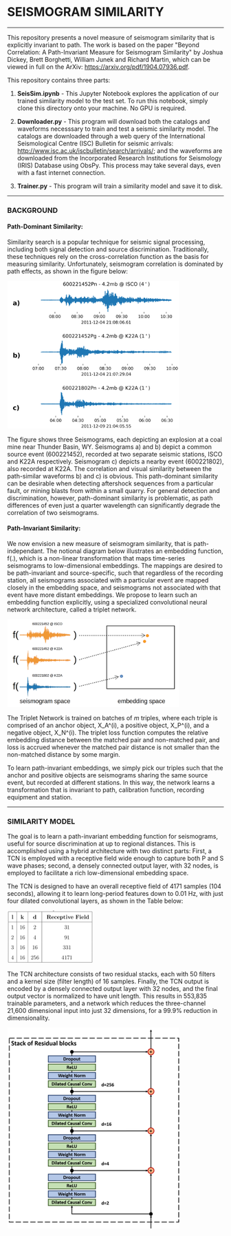 # SEISMOGRAM SIMILARITY

---


This repository presents a novel measure of seismogram similarity that is explicitly invariant to path. The work is based on the paper "Beyond Correlation: A Path-Invariant Measure for Seismogram Similarity" by Joshua Dickey, Brett Borghetti, William Junek and Richard Martin, which can be viewed in full on the ArXiv: https://arxiv.org/pdf/1904.07936.pdf.

This repository contains three parts:

1) __SeisSim.ipynb__ - This Jupyter Notebook explores the application of our trained similarity model to the test set. To run this notebook, simply clone this directory onto your machine. No GPU is required.

2) __Downloader.py__ - This program will download both the catalogs and waveforms necesssary to train and test a seismic similarity model. The catalogs are downloaded through a web query of the International Seismological Centre (ISC) Bulletin for seismic arrivals: http://www.isc.ac.uk/iscbulletin/search/arrivals/; and the waveforms are downloaded from the Incorporated Research Institutions for Seismology (IRIS) Database using ObsPy. This process may take several days, even with a fast internet connection.

3) __Trainer.py__ - This program will train a similarity model and save it to disk.

---
### BACKGROUND

#### Path-Dominant Similarity:

Similarity search is a popular technique for seismic signal processing, including both signal detection and source discrimination. Traditionally, these techniques rely on the cross-correlation function as the basis for measuring similarity. Unfortunately, seismogram correlation is dominated by path effects, as shown in the figure below:

<img src="images/Path_dominant_similarity.png" width="400px">


The figure shows three Seismograms, each depicting an explosion at a coal mine near Thunder Basin, WY. Seismograms a) and b) depict a common source event (600221452), recorded at two separate seismic stations, ISCO and K22A respectively. Seismogram c) depicts a nearby event (600221802), also recorded at K22A. The correlation and visual similarity between the path-similar waveforms b) and c) is obvious. This path-dominant similarity can be desirable when detecting aftershock sequences from a particular fault, or mining blasts from within a small quarry. For general detection and discrimination, however, path-dominant similarity is problematic, as path differences of even just a quarter wavelength can significantly degrade the correlation of two seismograms.


#### Path-Invariant Similarity:

We now envision a new measure of seismogram similarity, that is path-independant. The notional diagram below illustrates an embedding function, f(.), which is a non-linear transformation that maps time-series seismograms to low-dimensional embeddings. The mappings are desired to be path-invariant and source-specific, such that regardless of the recording station, all seismograms associated with a particular event are mapped closely in the embedding space, and seismograms not associated with that event have more distant embeddings. We propose to learn such an embedding function explicitly, using a specialized convolutional neural network architecture, called a triplet network.

<img src="images/STA_dominant_similarity.png" width="400px">

The Triplet Network is trained on batches of $m$ triples, where each triple is comprised of an anchor object, X_A^(i), a positive object, X_P^(i), and a negative object, X_N^(i). The triplet loss function computes the relative embedding distance between the matched pair and non-matched pair, and loss is accrued whenever the matched pair distance is not smaller than the non-matched distance by some margin.

To learn path-invariant embeddings, we simply pick our triples such that the anchor and positive objects are seismograms sharing the same source event, but recorded at different stations. In this way, the network learns a transformation that is invariant to path, calibration function, recording equipment and station.


---
### SIMILARITY MODEL
The goal is to learn a path-invariant embedding function for seismograms, useful for source discrimination at up to regional distances. This is accomplished using a hybrid architecture with two distinct parts: First, a TCN is employed with a receptive field wide enough to capture both P and S wave phases; second, a densely connected output layer, with 32 nodes, is employed to facilitate a rich low-dimensional embedding space. 

The TCN is designed to have an overall receptive field of 4171 samples (104 seconds), allowing it to learn long-period features down to 0.01 Hz, with just four dilated convolutional layers, as shown in the Table below:

<img src="images/TCN_parameters.png" width="200px">

The TCN architecture consists of two residual stacks, each with 50 filters and a kernel size (filter length) of 16 samples. Finally, the TCN output is encoded by a densely connected output layer with 32 nodes, and the final output vector is normalized to have unit length. This results in 553,835 trainable parameters, and a network which reduces the three-channel 21,600 dimensional input into just 32 dimensions, for a 99.9\% reduction in dimensionality.

<img src="images/TCN_stack_sim.png" width="400px">




